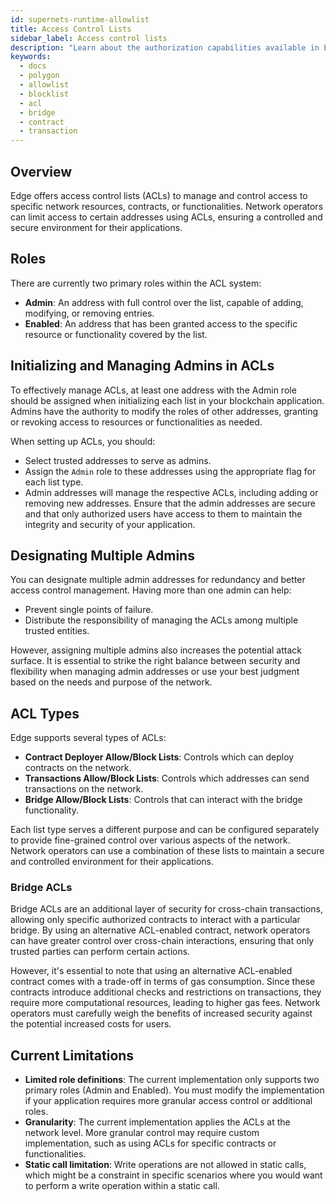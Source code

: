 ```yaml
---
id: supernets-runtime-allowlist
title: Access Control Lists
sidebar_label: Access control lists
description: "Learn about the authorization capabilities available in Edge."
keywords:
  - docs
  - polygon
  - allowlist
  - blocklist
  - acl
  - bridge
  - contract
  - transaction
---
```


## Overview

Edge offers access control lists (ACLs) to manage and control access to specific network resources, contracts, or functionalities. Network operators can limit access to certain addresses using ACLs, ensuring a controlled and secure environment for their applications.

## Roles

There are currently two primary roles within the ACL system:

- **Admin**: An address with full control over the list, capable of adding, modifying, or removing entries.
- **Enabled**: An address that has been granted access to the specific resource or functionality covered by the list.

## Initializing and Managing Admins in ACLs

To effectively manage ACLs, at least one address with the Admin role should be assigned when initializing each list in your blockchain application. Admins have the authority to modify the roles of other addresses, granting or revoking access to resources or functionalities as needed.

When setting up ACLs, you should:

- Select trusted addresses to serve as admins.
- Assign the `Admin` role to these addresses using the appropriate flag for each list type.
- Admin addresses will manage the respective ACLs, including adding or removing new addresses. Ensure that the admin addresses are secure and that only authorized users have access to them to maintain the integrity and security of your application.

## Designating Multiple Admins

You can designate multiple admin addresses for redundancy and better access control management. Having more than one admin can help:

- Prevent single points of failure.
- Distribute the responsibility of managing the ACLs among multiple trusted entities.

However, assigning multiple admins also increases the potential attack surface. It is essential to strike the right balance between security and flexibility when managing admin addresses or use your best judgment based on the needs and purpose of the network.

## ACL Types

Edge supports several types of ACLs:

- **Contract Deployer Allow/Block Lists**: Controls which can deploy contracts on the network.
- **Transactions Allow/Block Lists**: Controls which addresses can send transactions on the network.
- **Bridge Allow/Block Lists**: Controls that can interact with the bridge functionality.

Each list type serves a different purpose and can be configured separately to provide fine-grained control over various aspects of the network. Network operators can use a combination of these lists to maintain a secure and controlled environment for their applications.

### Bridge ACLs

Bridge ACLs are an additional layer of security for cross-chain transactions, allowing only specific authorized contracts to interact with a particular bridge. By using an alternative ACL-enabled contract, network operators can have greater control over cross-chain interactions, ensuring that only trusted parties can perform certain actions.

However, it's essential to note that using an alternative ACL-enabled contract comes with a trade-off in terms of gas consumption. Since these contracts introduce additional checks and restrictions on transactions, they require more computational resources, leading to higher gas fees. Network operators must carefully weigh the benefits of increased security against the potential increased costs for users.

## Current Limitations

- **Limited role definitions**: The current implementation only supports two primary roles (Admin and Enabled). You must modify the implementation if your application requires more granular access control or additional roles.
- **Granularity**: The current implementation applies the ACLs at the network level. More granular control may require custom implementation, such as using ACLs for specific contracts or functionalities.
- **Static call limitation**: Write operations are not allowed in static calls, which might be a constraint in specific scenarios where you would want to perform a write operation within a static call.
